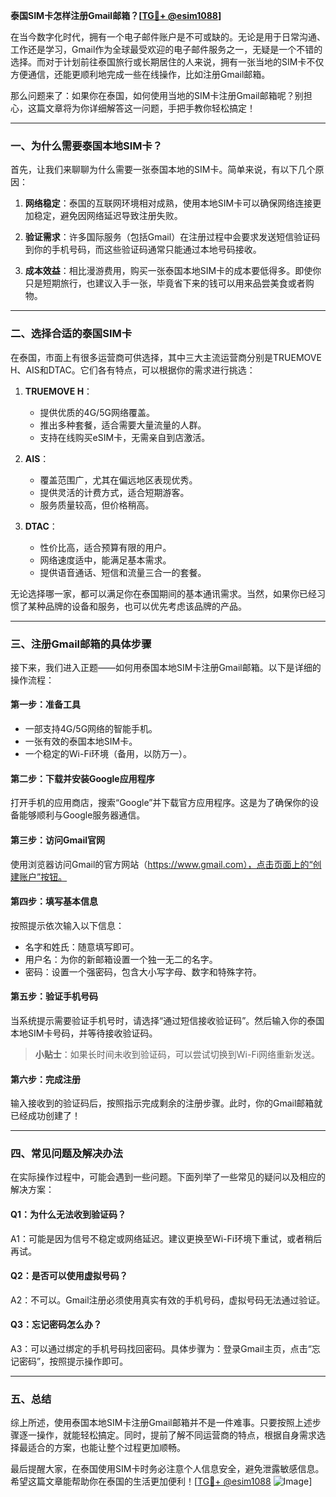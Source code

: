 **泰国SIM卡怎样注册Gmail邮箱？[[TG💪+ @esim1088](https://t.me/s/esim1088)]**

在当今数字化时代，拥有一个电子邮件账户是不可或缺的。无论是用于日常沟通、工作还是学习，Gmail作为全球最受欢迎的电子邮件服务之一，无疑是一个不错的选择。而对于计划前往泰国旅行或长期居住的人来说，拥有一张当地的SIM卡不仅方便通信，还能更顺利地完成一些在线操作，比如注册Gmail邮箱。

那么问题来了：如果你在泰国，如何使用当地的SIM卡注册Gmail邮箱呢？别担心，这篇文章将为你详细解答这一问题，手把手教你轻松搞定！

---

### 一、为什么需要泰国本地SIM卡？

首先，让我们来聊聊为什么需要一张泰国本地的SIM卡。简单来说，有以下几个原因：

1. **网络稳定**：泰国的互联网环境相对成熟，使用本地SIM卡可以确保网络连接更加稳定，避免因网络延迟导致注册失败。
   
2. **验证需求**：许多国际服务（包括Gmail）在注册过程中会要求发送短信验证码到你的手机号码，而这些验证码通常只能通过本地号码接收。

3. **成本效益**：相比漫游费用，购买一张泰国本地SIM卡的成本要低得多。即使你只是短期旅行，也建议入手一张，毕竟省下来的钱可以用来品尝美食或者购物。

---

### 二、选择合适的泰国SIM卡

在泰国，市面上有很多运营商可供选择，其中三大主流运营商分别是TRUEMOVE H、AIS和DTAC。它们各有特点，可以根据你的需求进行挑选：

1. **TRUEMOVE H**：
   - 提供优质的4G/5G网络覆盖。
   - 推出多种套餐，适合需要大量流量的人群。
   - 支持在线购买eSIM卡，无需亲自到店激活。

2. **AIS**：
   - 覆盖范围广，尤其在偏远地区表现优秀。
   - 提供灵活的计费方式，适合短期游客。
   - 服务质量较高，但价格稍高。

3. **DTAC**：
   - 性价比高，适合预算有限的用户。
   - 网络速度适中，能满足基本需求。
   - 提供语音通话、短信和流量三合一的套餐。

无论选择哪一家，都可以满足你在泰国期间的基本通讯需求。当然，如果你已经习惯了某种品牌的设备和服务，也可以优先考虑该品牌的产品。

---

### 三、注册Gmail邮箱的具体步骤

接下来，我们进入正题——如何用泰国本地SIM卡注册Gmail邮箱。以下是详细的操作流程：

#### 第一步：准备工具
- 一部支持4G/5G网络的智能手机。
- 一张有效的泰国本地SIM卡。
- 一个稳定的Wi-Fi环境（备用，以防万一）。

#### 第二步：下载并安装Google应用程序
打开手机的应用商店，搜索“Google”并下载官方应用程序。这是为了确保你的设备能够顺利与Google服务器通信。

#### 第三步：访问Gmail官网
使用浏览器访问Gmail的官方网站（https://www.gmail.com），点击页面上的“创建账户”按钮。

#### 第四步：填写基本信息
按照提示依次输入以下信息：
- 名字和姓氏：随意填写即可。
- 用户名：为你的新邮箱设置一个独一无二的名字。
- 密码：设置一个强密码，包含大小写字母、数字和特殊字符。

#### 第五步：验证手机号码
当系统提示需要验证手机号时，请选择“通过短信接收验证码”。然后输入你的泰国本地SIM卡号码，并等待接收验证码。

> **小贴士**：如果长时间未收到验证码，可以尝试切换到Wi-Fi网络重新发送。

#### 第六步：完成注册
输入接收到的验证码后，按照指示完成剩余的注册步骤。此时，你的Gmail邮箱就已经成功创建了！

---

### 四、常见问题及解决办法

在实际操作过程中，可能会遇到一些问题。下面列举了一些常见的疑问以及相应的解决方案：

#### Q1：为什么无法收到验证码？
A1：可能是因为信号不稳定或网络延迟。建议更换至Wi-Fi环境下重试，或者稍后再试。

#### Q2：是否可以使用虚拟号码？
A2：不可以。Gmail注册必须使用真实有效的手机号码，虚拟号码无法通过验证。

#### Q3：忘记密码怎么办？
A3：可以通过绑定的手机号码找回密码。具体步骤为：登录Gmail主页，点击“忘记密码”，按照提示操作即可。

---

### 五、总结

综上所述，使用泰国本地SIM卡注册Gmail邮箱并不是一件难事。只要按照上述步骤逐一操作，就能轻松搞定。同时，提前了解不同运营商的特点，根据自身需求选择最适合的方案，也能让整个过程更加顺畅。

最后提醒大家，在泰国使用SIM卡时务必注意个人信息安全，避免泄露敏感信息。希望这篇文章能帮助你在泰国的生活更加便利！[[TG💪+ @esim1088](https://t.me/s/esim1088) ![Image](https://i.postimg.cc/4NQfJmqS/Snipaste-2025-05-13-00-14-12.png)]